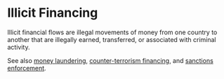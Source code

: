 # Illicit Financing
Illicit financial flows are illegal movements of money from one country to another that are illegally earned, transferred, or associated with criminal activity.

See also [money laundering](money-laundering.md), [counter-terrorism financing](ctf.md), and [sanctions enforcement](sanctions-enforcement.md).